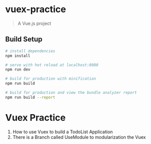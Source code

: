 # vuex-practice

> A Vue.js project

## Build Setup

``` bash
# install dependencies
npm install

# serve with hot reload at localhost:8080
npm run dev

# build for production with minification
npm run build

# build for production and view the bundle analyzer report
npm run build --report
```

# Vuex Practice
1. How to use Vuex to build a TodoList Application
2. There is a Branch called UseModule to modularization the Vuex 